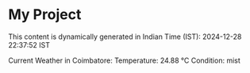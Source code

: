 # My Project

This content is dynamically generated in Indian Time (IST): 2024-12-28 22:37:52 IST


Current Weather in Coimbatore:
Temperature: 24.88 °C
Condition: mist
